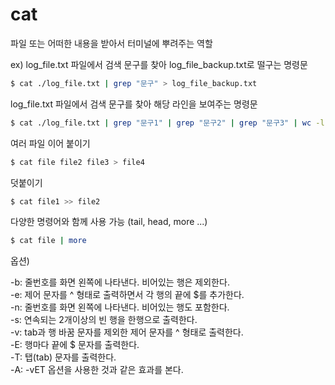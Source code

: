# cat

파일 또는 어떠한 내용을 받아서 터미널에 뿌려주는 역할



ex)
log_file.txt 파일에서 검색 문구를 찾아 log_file_backup.txt로 떨구는 명령문 
```bash
$ cat ./log_file.txt | grep "문구" > log_file_backup.txt  
```


log_file.txt 파일에서 검색 문구를 찾아 해당 라인을 보여주는 명령문  
```bash
$ cat ./log_file.txt | grep "문구1" | grep "문구2" | grep "문구3" | wc -l  
```

여러 파일 이어 붙이기
```bash
$ cat file file2 file3 > file4
```

덧붙이기

```bash
$ cat file1 >> file2
```

다양한 명령어와 함께 사용 가능 (tail, head, more ...)

```bash
$ cat file | more
```

옵션)  

-b: 줄번호를 화면 왼쪽에 나타낸다. 비어있는 행은 제외한다.  
-e: 제어 문자를 ^ 형태로 출력하면서 각 행의 끝에 $를 추가한다.  
-n: 줄번호를 화면 왼쪽에 나타낸다. 비어있는 행도 포함한다.  
-s: 연속되는 2개이상의 빈 행을 한행으로 출력한다.  
-v: tab과 행 바꿈 문자를 제외한 제어 문자를 ^ 형태로 출력한다.  
-E: 행마다 끝에 $ 문자를 출력한다.  
-T: 탭(tab) 문자를 출력한다.  
-A: -vET 옵션을 사용한 것과 같은 효과를 본다.  


